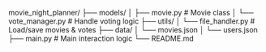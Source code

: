movie_night_planner/
├── models/
│   ├── movie.py           # Movie class
│   └── vote_manager.py    # Handle voting logic
├── utils/
│   └── file_handler.py    # Load/save movies & votes
├── data/
│   └── movies.json
│   └── users.json
├── main.py                # Main interaction logic
└── README.md
